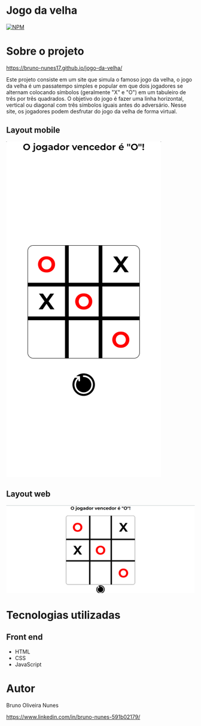 # Jogo da velha
[![NPM](https://img.shields.io/npm/l/react)](https://github.com/Bruno-Nunes17/jogo-da-velha/blob/main/LICENSE) 

# Sobre o projeto

https://bruno-nunes17.github.io/jogo-da-velha/

Este projeto consiste em um site que simula o famoso jogo da velha, o jogo da velha é um passatempo simples e popular em que dois jogadores se alternam colocando símbolos (geralmente "X" e "O") em um tabuleiro de três por três quadrados. O objetivo do jogo é fazer uma linha horizontal, vertical ou diagonal com três símbolos iguais antes do adversário. Nesse site, os jogadores podem desfrutar do jogo da velha de forma virtual.

## Layout mobile
![Mobile 1](https://raw.githubusercontent.com/Bruno-Nunes17/jogo-da-velha/main/assets/mobile.png) 
## Layout web
![Web 1](https://raw.githubusercontent.com/Bruno-Nunes17/jogo-da-velha/main/assets/web.PNG)


# Tecnologias utilizadas
## Front end
- HTML
- CSS
- JavaScript

# Autor

Bruno Oliveira Nunes

https://www.linkedin.com/in/bruno-nunes-591b02179/

